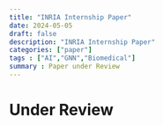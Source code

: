 ```yaml
---
title: "INRIA Internship Paper"
date: 2024-05-05
draft: false
description: "INRIA Internship Paper"
categories: ["paper"]
tags : ["AI","GNN","Biomedical"]
summary : Paper under Review
---
```

# Under Review
